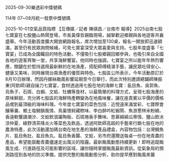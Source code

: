 
2025-09-30樂透彩中獎號碼

                                
114年 07~08月統一發票中獎號碼
                             
2025-10-01空氣品質指標
                              【互傳媒／記者 陳祺昌／台南市 報導】2025台南七股七寶宴在七股鹽山熱鬧登場，市長黃偉哲親臨現場，誠摯歡迎鄉親與各地遊客共襄盛舉。今年活動首度擴大開放網路報名，席次增加至130桌，報名一開放即迅速額滿，甚至仍有民眾詢問候補，可見七寶宴深受大眾喜愛與支持。七股年度盛事「七寶宴」已成為全國矚目的特色活動，不僅吸引七股鄉親回鄉參與，也吸引來自全國各地的遊客齊聚一堂，共享海鮮饗宴。他同時也強調，七寶宴之所以能年年熱烈響應，關鍵在於堅持選用最新鮮的在地漁產，搭配師傅精湛手藝，讓民眾吃得安心、健康又美味，同時展現台南漁產的優質與特色。七股區公所表示，今年活動原訂於8月10日辦理，然因丹娜絲颱風影響延期至今日舉行，而此次特別邀請總鋪師陳振東(阿欽師)親自操刀七寶宴，食材透過用七股在地的海鮮七寶：虱目魚、吳郭魚、烏魚子、石斑、白蝦、文蛤、牡蠣等食材，以最簡單的料理方式，呈現七股海產的原味鮮甜，充分將七股區的海鮮特產轉變為在地風味餐，讓在座貴賓以平價的價格品嚐到最頂級的海味料理。今年度七寶宴的菜色包括：近悅遠來滿堂彩、七寶際會釀華羹、鄉土塩鯛鎖風情、鳥巢懷蚵藏糕味、李白醉吟紅蝦鬧、魚游蔥林米粉繞、香遠軟蟹讀潮汐、文蛤飲浪躍陶板、石斑捲香手舞味、思慕綿綿瓜蒂情、鹽山飲冰涼仲夏、綠野清茶降炎火等菜色及飲品，透過阿欽師高超的手藝來行銷七股在地的農漁特產，此次活動還加碼台南在地生產的海鮮產品禮盒，內容物包括：台灣鯛魚片、虱目魚肚、虱目魚丸、虱目魚香腸、文蛤，另市府還贈送每桌一份在地青農的產品，希望能鼓勵青農儘速走出風災的陰霾。最新颱風動態持續更新！即時追蹤颱風生成、行進路徑及可能影響的區域，讓你隨時掌握颱風最新資訊。從氣象局的預測路徑到各地的防災準備，提供完整的颱風動態分析，助你提早應對颱風來襲